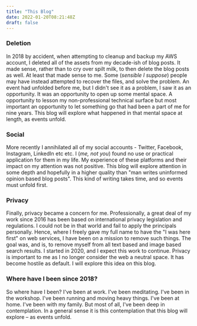 ```yaml
---
title: "This Blog"
date: 2022-01-20T08:21:48Z
draft: false
---
```


###  Deletion

In 2018 by accident, when attempting to cleanup and backup my AWS account, I  deleted all of the assets from my decade-ish of blog posts. It made sense, rather than to cry over spilt milk, to then delete the blog posts as well. At least that made sense to me.  Some (*sensible I suppose*) people may have instead attempted to recover the files, and solve the problem. An event had unfolded before me, but I didn't see it as a problem, I saw it as an opportunity. It was an opportunity to open up some mental space. A opportunity to lesson my non-professional technical surface but most important an opportunity to let something go that had been a part of me for nine years. This blog will explore what happened in that mental space at length, as events unfold.


###  Social

More recently I annihilated all of my social accounts - Twitter, Facebook, Instagram, LinkedIn etc etc. I (*me, not you*) found no use or practical application for them in my life.  My experience of these platforms and their impact on my attention was not positive. This blog will explore attention in some depth and hopefully in a higher quality than "man writes uninformed opinion based blog posts". This kind of writing takes time, and so events must unfold first.

###  Privacy

Finally, privacy became a concern for me. Professionally, a great deal of my work since 2016 has been based on international privacy legislation and regulations. I could not be in that world and fail to apply the principals personally. Hence, where I freely gave my full name to have the "I was here first" on web services, I have been on a mission to remove such things. The goal was, and is, to remove myself from all text based and image based search results. I started in 2020, and I expect this work to continue. Privacy is important to me as I no longer consider the web a neutral space. It has become hostile as default. I will explore this idea on this blog.


###  Where have I been since 2018?

So where have I been? I've been at work. I've been meditating. I've been in the workshop. I've been running and moving heavy things. I've been at home. I've been with my family.  But most of all, I've been deep in contemplation. In a general sense it is this contemplation that this blog will explore – as events unfold.